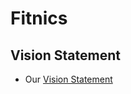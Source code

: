 # Fitnics


## Vision Statement
- Our [Vision Statement](https://code.cs.umanitoba.ca/3350-winter-2021-a01/fitnics-group-12/-/blob/master/docs/Vision%20Statement.md)
